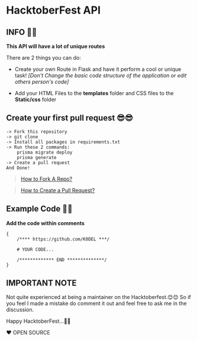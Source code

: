 # **HacktoberFest API**

## **INFO** 📄📄

**This API will have a lot of unique routes**

There are 2 things you can do:

- Create your own Route in Flask and have it perform a cool or unique task! _[Don't Change the basic code structure of the application or edit others person's code]_

- Add your HTML Files to the **templates** folder and CSS files to the **Static/css** folder

## **Create your first pull request** 😎😎

>

```
-> Fork this repository
-> git clone
-> Install all packages in requirements.txt
-> Run these 2 commands:
    prisma migrate deploy
    prisma generate
-> Create a pull request
And Done!
```

> [How to Fork A Repo?](https://help.github.com/articles/fork-a-repo/)

> [How to Create a Pull Request?](https://help.github.com/articles/creating-a-pull-request-from-a-fork/)

## **Example Code** 🎃🎃

**Add the code within comments**

```
{
    /**** https://github.com/K0DEL ***/

    # YOUR CODE...

    /************* END **************/
}
```

## **IMPORTANT NOTE**

Not quite experienced at being a maintainer on the Hacktoberfest.😊😊 So if you feel I made a mistake do comment it out and feel free to ask me in the discussion.

Happy HacktoberFest...🎃🎃

❤ OPEN SOURCE
